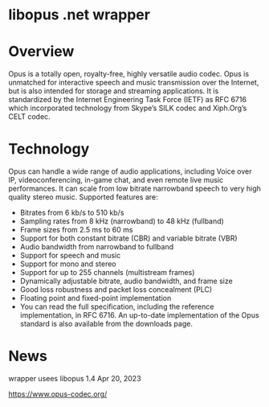 # libopus .net wrapper

# Overview
Opus is a totally open, royalty-free, highly versatile audio codec. Opus is unmatched for interactive speech and music transmission over the Internet, but is also intended for storage and streaming applications. It is standardized by the Internet Engineering Task Force (IETF) as RFC 6716 which incorporated technology from Skype’s SILK codec and Xiph.Org’s CELT codec.

# Technology
Opus can handle a wide range of audio applications, including Voice over IP, videoconferencing, in-game chat, and even remote live music performances. It can scale from low bitrate narrowband speech to very high quality stereo music. Supported features are:

- Bitrates from 6 kb/s to 510 kb/s
- Sampling rates from 8 kHz (narrowband) to 48 kHz (fullband)
- Frame sizes from 2.5 ms to 60 ms
- Support for both constant bitrate (CBR) and variable bitrate (VBR)
- Audio bandwidth from narrowband to fullband
- Support for speech and music
- Support for mono and stereo
- Support for up to 255 channels (multistream frames)
- Dynamically adjustable bitrate, audio bandwidth, and frame size
- Good loss robustness and packet loss concealment (PLC)
- Floating point and fixed-point implementation
- You can read the full specification, including the reference implementation, in RFC 6716. An up-to-date implementation of the Opus standard is also available from the downloads page.

# News
wrapper usees
libopus 1.4
Apr 20, 2023

https://www.opus-codec.org/
